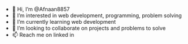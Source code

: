 - 👋 Hi, I’m @Afnaan8857
- 👀 I’m interested in web development, programming, problem solving
- 🌱 I’m currently learning web development
- 💞️ I’m looking to collaborate on projects and problems to solve
- 📫 Reach me on linked in 

<!-- -
Afnaan8857/Afnaan8857 is a ✨ special ✨ repository because its `README.md` (this file) appears on your GitHub profile.
You can click the Preview link to take a look at your changes.
- -->
